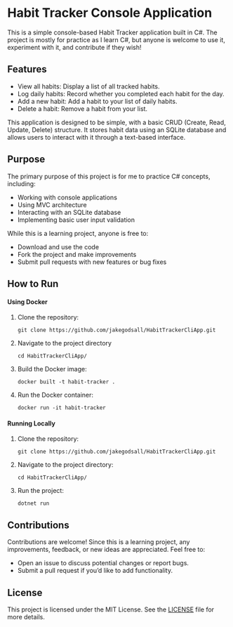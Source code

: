 # Habit Tracker Console Application

This is a simple console-based Habit Tracker application built in C#.
The project is mostly for practice as I learn C#, but anyone is welcome to use it, experiment with it, and contribute if they wish!

## Features
- View all habits: Display a list of all tracked habits.
- Log daily habits: Record whether you completed each habit for the day.
- Add a new habit: Add a habit to your list of daily habits.
- Delete a habit: Remove a habit from your list.

This application is designed to be simple, with a basic CRUD (Create, Read, Update, Delete) structure.
It stores habit data using an SQLite database and allows users to interact with it through a text-based interface.

## Purpose

The primary purpose of this project is for me to practice C# concepts, including:

- Working with console applications
- Using MVC architecture
- Interacting with an SQLite database
- Implementing basic user input validation

While this is a learning project, anyone is free to:

- Download and use the code
- Fork the project and make improvements
- Submit pull requests with new features or bug fixes

## How to Run

#### Using Docker

1. Clone the repository:
    ```shell
   git clone https://github.com/jakegodsall/HabitTrackerCliApp.git
    ```
2. Navigate to the project directory
    ```shell
    cd HabitTrackerCliApp/
   ```
3. Build the Docker image:
   ```shell
   docker built -t habit-tracker .
    ```
4. Run the Docker container:
    ```shell
   docker run -it habit-tracker
    ```
   
#### Running Locally

1. Clone the repository:
    ```shell
   git clone https://github.com/jakegodsall/HabitTrackerCliApp.git
   ```
2. Navigate to the project directory:
    ```shell
    cd HabitTrackerCliApp/
   ``` 
3. Run the project:
    ```shell
   dotnet run
    ```

## Contributions

Contributions are welcome! Since this is a learning project, any improvements, feedback, or new ideas are appreciated. Feel free to:

- Open an issue to discuss potential changes or report bugs.
- Submit a pull request if you’d like to add functionality.

## License

This project is licensed under the MIT License. See the [LICENSE](./LICENSE) file for more details.

